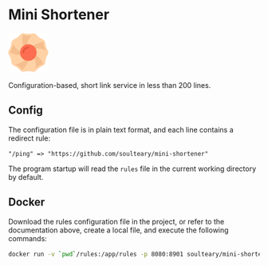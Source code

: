 # Mini Shortener

<img src="logo.png" width="80" />

Configuration-based, short link service in less than 200 lines.

## Config

The configuration file is in plain text format, and each line contains a redirect rule:

```
"/ping" => "https://github.com/soulteary/mini-shortener"
```

The program startup will read the `rules` file in the current working directory by default.

## Docker

Download the rules configuration file in the project, or refer to the documentation above, create a local file, and execute the following commands:

```bash
docker run -v `pwd`/rules:/app/rules -p 8080:8901 soulteary/mini-shortener -d
```
